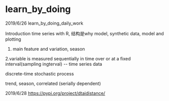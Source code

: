 # learn_by_doing

2019/6/26
learn_by_doing_daily_work

Introduction time series with R, 结构是why model, synthetic data, model and plotting 

1. main feature and variation, season

2.variable is measured sequentially in time over or at a fixed interval(sampling ingterval) -- time series data

discrete-time stochastic process

trend, season, correlated (serially dependent)


2019/6/28
https://pypi.org/project/dtaidistance/






